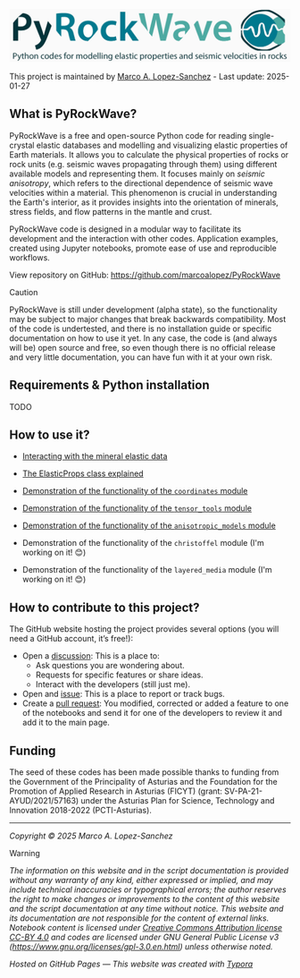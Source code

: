 ![header](https://raw.githubusercontent.com/marcoalopez/PyRockWave/main/img/header.jpg)

This project is maintained by [Marco A. Lopez-Sanchez](https://marcoalopez.github.io/) - Last update: 2025-01-27

## What is PyRockWave?

PyRockWave is a free and open-source Python code for reading single-crystal elastic databases and modelling and visualizing elastic properties of Earth materials. It allows you to calculate the physical properties of rocks or rock units (e.g. seismic waves propagating through them) using different available models and representing them. It focuses mainly on _seismic anisotropy_, which refers to the directional dependence of seismic wave velocities within a material.  This phenomenon is crucial in understanding the Earth's interior, as it provides insights into the orientation of minerals, stress fields, and flow patterns in the mantle and crust.

PyRockWave code is designed in a modular way to facilitate its development and the interaction with other codes. Application examples, created using Jupyter notebooks, promote ease of use and reproducible workflows.

View repository on GitHub: https://github.com/marcoalopez/PyRockWave

> [!CAUTION]
> PyRockWave is still under development (alpha state), so the functionality may be subject to major changes that break backwards compatibility. Most of the code is undertested, and there is no installation guide or specific documentation on how to use it yet. In any case, the code is (and always will be) open source and free, so even though there is no official release and very little documentation, you can have fun with it at your own risk.

## Requirements & Python installation

TODO

## How to use it?

- [Interacting with the mineral elastic data](https://github.com/marcoalopez/PyRockWave/blob/main/src/example_database.ipynb)

- [The ElasticProps class explained](https://github.com/marcoalopez/PyRockWave/blob/main/src/ElasticTensor_explained.ipynb)

- [Demonstration of the functionality of the ``coordinates`` module](https://github.com/marcoalopez/PyRockWave/blob/main/src/example_coordinates.ipynb)

- [Demonstration of the functionality of the ``tensor_tools`` module](https://github.com/marcoalopez/PyRockWave/blob/main/src/example_tensor_tools.ipynb)

- [Demonstration of the functionality of the ``anisotropic_models`` module](https://github.com/marcoalopez/PyRockWave/blob/main/src/example_anisotropic_models.ipynb)

- Demonstration of the functionality of the ``christoffel`` module (I'm working on it! 😊)

- Demonstration of the functionality of the ``layered_media`` module (I'm working on it! 😊)

## How to contribute to this project?

The GitHub website hosting the project provides several options (you will need a GitHub account, it’s free!):

- Open a [discussion](https://github.com/marcoalopez/PyRockWave/discussions): This is a place to:
  - Ask questions you are wondering about.
  - Requests for specific features or share ideas.
  - Interact with the developers (still just me).
- Open and [issue](https://github.com/marcoalopez/PyRockWave/issues): This is a place to report or track bugs.
- Create a [pull request](https://github.com/marcoalopez/PyRockWave/pulls): You modified, corrected or added a feature to one of the notebooks and send it for one of the developers to review it and add it to the main page.

## Funding

The seed of these codes has been made possible thanks to funding from the Government of the Principality of Asturias and the Foundation for the Promotion of Applied Research in Asturias (FICYT) (grant: SV-PA-21-AYUD/2021/57163) under the Asturias Plan for Science, Technology and Innovation 2018-2022 (PCTI-Asturias). 

---
*Copyright © 2025 Marco A. Lopez-Sanchez*  

> [!WARNING]
>  _The information on this website and in the script documentation is provided without any warranty of any kind, either expressed or implied, and may include technical inaccuracies or typographical errors; the author reserves the right to make changes or improvements to the content of this website and the script documentation at any time without notice. This website and its documentation are not responsible for the content of external links. Notebook content is licensed under [Creative Commons Attribution license CC-BY 4.0](https://creativecommons.org/licenses/by/4.0/) and codes are licensed under GNU General Public License v3 (https://www.gnu.org/licenses/gpl-3.0.en.html) unless otherwise noted._

_Hosted on GitHub Pages — This website was created with [Typora](https://typora.io/)_